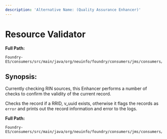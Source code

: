 ```yaml
---
description: 'Alternative Name: (Quality Assurance Enhancer)'
---
```


# Resource Validator

**Full Path:**

```text
Foundry-ES/consumers/src/main/java/org/neuinfo/foundry/consumers/jms/consumers/plugins/scicrunch/QualityAssuranceEnhancer.java
```

## Synopsis:

Currently checking RIN sources, this Enhancer performs a number of checks to confirm the validity of the current record.

Checks the record if a RRID, v\_uuid exists, otherwise it flags the records as `error` and prints out the record information and error to the logs.

**Full Path:**

```text
Foundry-ES/consumers/src/main/java/org/neuinfo/foundry/consumers/jms/consumers/plugins/scicrunch/QualityAssuranceEnhancerTests.java
```



